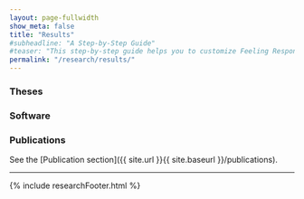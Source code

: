 ```yaml
---
layout: page-fullwidth
show_meta: false
title: "Results"
#subheadline: "A Step-by-Step Guide"
#teaser: "This step-by-step guide helps you to customize Feeling Responsive to your needs."
permalink: "/research/results/"
---
```


### Theses

### Software

### Publications

See the [Publication section]({{ site.url }}{{ site.baseurl }}/publications).

---

{% include researchFooter.html %}

